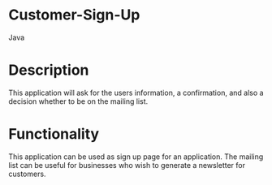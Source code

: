 # Customer-Sign-Up
Java

# Description
This application will ask for the users information, a confirmation, and also a decision whether to be on the mailing list.

# Functionality
This application can be used as sign up page for an application. The mailing list can be useful for businesses who wish to generate a newsletter for customers.  

